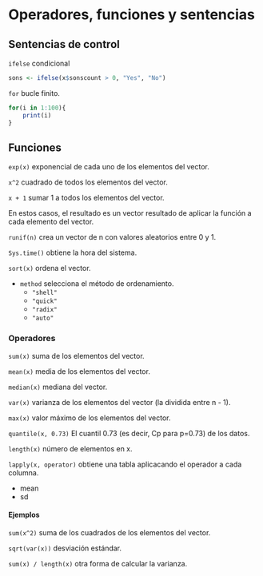 # Operadores, funciones y sentencias

## Sentencias de control

`ifelse` condicional

~~~R
sons <- ifelse(x$sonscount > 0, "Yes", "No")
~~~

`for` bucle finito.

~~~R
for(i in 1:100){
    print(i)
}
~~~

## Funciones

`exp(x)` exponencial de cada uno de los elementos del vector.

`x^2` cuadrado de todos los elementos del vector.

`x + 1` sumar 1 a todos los elementos del vector.

En estos casos, el resultado es un vector resultado de aplicar la función a cada elemento del vector.

`runif(n)` crea un vector de n con valores aleatorios entre 0 y 1.

`Sys.time()` obtiene la hora del sistema.

`sort(x)` ordena el vector.

- `method` selecciona el método de ordenamiento.
  - `"shell"`
  - `"quick"`
  - `"radix"`
  - `"auto"`

### Operadores

`sum(x)` suma de los elementos del vector.

`mean(x)` media de los elementos del vector.

`median(x)` mediana del vector.

`var(x)` varianza de los elementos del vector (la dividida entre n - 1).

`max(x)` valor máximo de los elementos del vector.

`quantile(x, 0.73)` El cuantil 0.73 (es decir, Cp para p=0.73) de los datos.

`length(x)` número de elementos en x.

`lapply(x, operator)` obtiene una tabla aplicacando el operador a cada columna.

- mean
- sd

#### Ejemplos

`sum(x^2)` suma de los cuadrados de los elementos del vector.

 `sqrt(var(x))` desviación estándar.

`sum(x) / length(x)` otra forma de calcular la varianza.